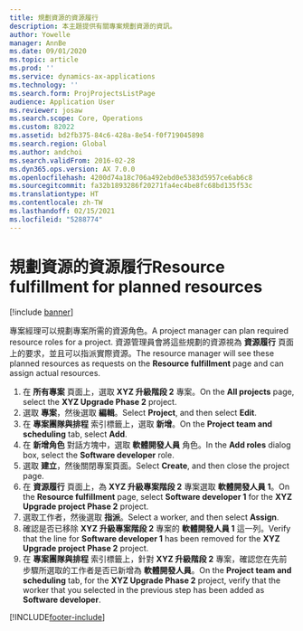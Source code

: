 ```yaml
---
title: 規劃資源的資源履行
description: 本主題提供有關專案規劃資源的資訊。
author: Yowelle
manager: AnnBe
ms.date: 09/01/2020
ms.topic: article
ms.prod: ''
ms.service: dynamics-ax-applications
ms.technology: ''
ms.search.form: ProjProjectsListPage
audience: Application User
ms.reviewer: josaw
ms.search.scope: Core, Operations
ms.custom: 82022
ms.assetid: bd2fb375-84c6-428a-8e54-f0f719045898
ms.search.region: Global
ms.author: andchoi
ms.search.validFrom: 2016-02-28
ms.dyn365.ops.version: AX 7.0.0
ms.openlocfilehash: 4200d74a18c706a492ebd0e5383d5957ce6ab6c8
ms.sourcegitcommit: fa32b1893286f20271fa4ec4be8fc68bd135f53c
ms.translationtype: HT
ms.contentlocale: zh-TW
ms.lasthandoff: 02/15/2021
ms.locfileid: "5288774"
---
```

# <a name="resource-fulfillment-for-planned-resources"></a><span data-ttu-id="31240-103">規劃資源的資源履行</span><span class="sxs-lookup"><span data-stu-id="31240-103">Resource fulfillment for planned resources</span></span>

[!include [banner](../includes/banner.md)]

<span data-ttu-id="31240-104">專案經理可以規劃專案所需的資源角色。</span><span class="sxs-lookup"><span data-stu-id="31240-104">A project manager can plan required resource roles for a project.</span></span> <span data-ttu-id="31240-105">資源管理員會將這些規劃的資源視為 **資源履行** 頁面上的要求，並且可以指派實際資源。</span><span class="sxs-lookup"><span data-stu-id="31240-105">The resource manager will see these planned resources as requests on the **Resource fulfillment** page and can assign actual resources.</span></span>

1. <span data-ttu-id="31240-106">在 **所有專案** 頁面上，選取 **XYZ 升級階段 2** 專案。</span><span class="sxs-lookup"><span data-stu-id="31240-106">On the **All projects** page, select the **XYZ Upgrade Phase 2** project.</span></span>
2. <span data-ttu-id="31240-107">選取 **專案**，然後選取 **編輯**。</span><span class="sxs-lookup"><span data-stu-id="31240-107">Select **Project**, and then select **Edit**.</span></span>
3. <span data-ttu-id="31240-108">在 **專案團隊與排程** 索引標籤上，選取 **新增**。</span><span class="sxs-lookup"><span data-stu-id="31240-108">On the **Project team and scheduling** tab, select **Add**.</span></span>
4. <span data-ttu-id="31240-109">在 **新增角色** 對話方塊中，選取 **軟體開發人員** 角色。</span><span class="sxs-lookup"><span data-stu-id="31240-109">In the **Add roles** dialog box, select the **Software developer** role.</span></span>
5. <span data-ttu-id="31240-110">選取 **建立**，然後關閉專案頁面。</span><span class="sxs-lookup"><span data-stu-id="31240-110">Select **Create**, and then close the project page.</span></span>
6. <span data-ttu-id="31240-111">在 **資源履行** 頁面上，為 **XYZ 升級專案階段 2** 專案選取 **軟體開發人員 1**。</span><span class="sxs-lookup"><span data-stu-id="31240-111">On the **Resource fulfillment** page, select **Software developer 1** for the **XYZ Upgrade project Phase 2** project.</span></span>
7. <span data-ttu-id="31240-112">選取工作者，然後選取 **指派**。</span><span class="sxs-lookup"><span data-stu-id="31240-112">Select a worker, and then select **Assign**.</span></span>
8. <span data-ttu-id="31240-113">確認是否已移除 **XYZ 升級專案階段 2** 專案的 **軟體開發人員 1** 這一列。</span><span class="sxs-lookup"><span data-stu-id="31240-113">Verify that the line for **Software developer 1** has been removed for the **XYZ Upgrade project Phase 2** project.</span></span>
9. <span data-ttu-id="31240-114">在 **專案團隊與排程** 索引標籤上，針對 **XYZ 升級階段 2** 專案，確認您在先前步驟所選取的工作者是否已新增為 **軟體開發人員**。</span><span class="sxs-lookup"><span data-stu-id="31240-114">On the **Project team and scheduling** tab, for the **XYZ Upgrade Phase 2** project, verify that the worker that you selected in the previous step has been added as **Software developer**.</span></span>


[!INCLUDE[footer-include](../includes/footer-banner.md)]